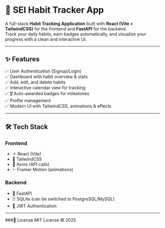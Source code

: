 # 🌱 SEI Habit Tracker App

A full-stack **Habit Tracking Application** built with **React (Vite + TailwindCSS)** for the frontend and **FastAPI** for the backend.  
Track your daily habits, earn badges automatically, and visualize your progress with a clean and interactive UI.  

---

## ✨ Features

✅ User Authentication (Signup/Login)  
✅ Dashboard with habit overview & stats  
✅ Add, edit, and delete habits  
✅ Interactive calendar view for tracking  
✅ 🎖️ Auto-awarded badges for milestones  
✅ Profile management  
✅ Modern UI with TailwindCSS, animations & effects  

---

## 🛠️ Tech Stack

### **Frontend**
- ⚛️ React (Vite)
- 🎨 TailwindCSS
- 🔄 Axios (API calls)
- ✨ Framer Motion (animations)

### **Backend**
- 🚀 FastAPI
- 🗄️ SQLite (can be switched to PostgreSQL/MySQL)
- 🔐 JWT Authentication

---

###📜 License
MIT License © 2025

